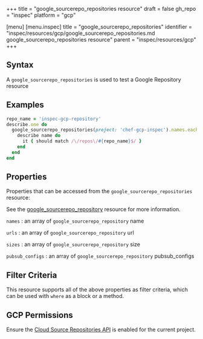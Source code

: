 +++
title = "google_sourcerepo_repositories resource"
draft = false
gh_repo = "inspec"
platform = "gcp"

[menu]
  [menu.inspec]
    title = "google_sourcerepo_repositories"
    identifier = "inspec/resources/gcp/google_sourcerepo_repositories.md google_sourcerepo_repositories resource"
    parent = "inspec/resources/gcp"
+++

## Syntax

A `google_sourcerepo_repositories` is used to test a Google Repository resource

## Examples

```ruby
repo_name = 'inspec-gcp-repository'
describe.one do
  google_sourcerepo_repositories(project: 'chef-gcp-inspec').names.each do |name|
    describe name do
      it { should match /\/repos\/#{repo_name}$/ }
    end
  end
end
```

## Properties

Properties that can be accessed from the `google_sourcerepo_repositories` resource:

See the [google_sourcerepo_repository](/inspec/resources/google_sourcerepo_repository/#properties) resource for more information.

`names`
: an array of `google_sourcerepo_repository` name

`urls`
: an array of `google_sourcerepo_repository` url

`sizes`
: an array of `google_sourcerepo_repository` size

`pubsub_configs`
: an array of `google_sourcerepo_repository` pubsub_configs

## Filter Criteria

This resource supports all of the above properties as filter criteria, which can be used
with `where` as a block or a method.

## GCP Permissions

Ensure the [Cloud Source Repositories API](https://console.cloud.google.com/apis/library/sourcerepo.googleapis.com/) is enabled for the current project.
